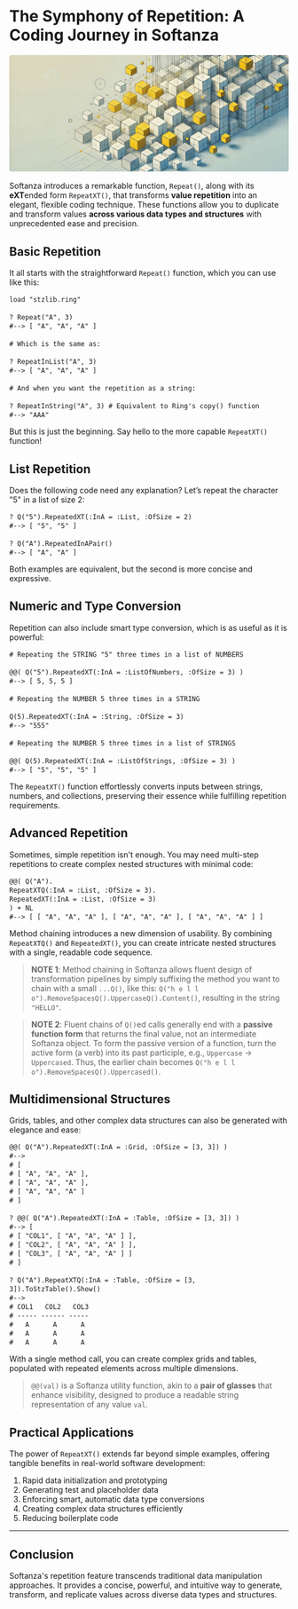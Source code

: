 # The Symphony of Repetition: A Coding Journey in Softanza
![Symphony of Repetition in Softanza, by Microsoft Image AI](../images/stz-repeat-function.jpg)

Softanza introduces a remarkable function, `Repeat()`, along with its **eXT**ended form `RepeatXT()`, that transforms **value repetition** into an elegant, flexible coding technique. These functions allow you to duplicate and transform values **across various data types and structures** with unprecedented ease and precision.

## Basic Repetition

It all starts with the straightforward `Repeat()` function, which you can use like this:

```ring
load "stzlib.ring"

? Repeat("A", 3)
#--> [ "A", "A", "A" ]

# Which is the same as:

? RepeatInList("A", 3)
#--> [ "A", "A", "A" ]

# And when you want the repetition as a string:

? RepeatInString("A", 3) # Equivalent to Ring's copy() function
#--> "AAA"
```

But this is just the beginning. Say hello to the more capable `RepeatXT()` function!

## List Repetition

Does the following code need any explanation? Let’s repeat the character "5" in a list of size 2:

```ring
? Q("5").RepeatedXT(:InA = :List, :OfSize = 2)
#--> [ "5", "5" ]

? Q("A").RepeatedInAPair()
#--> [ "A", "A" ]
```

Both examples are equivalent, but the second is more concise and expressive.

## Numeric and Type Conversion

Repetition can also include smart type conversion, which is as useful as it is powerful:

```ring
# Repeating the STRING "5" three times in a list of NUMBERS

@@( Q("5").RepeatedXT(:InA = :ListOfNumbers, :OfSize = 3) )
#--> [ 5, 5, 5 ]

# Repeating the NUMBER 5 three times in a STRING

Q(5).RepeatedXT(:InA = :String, :OfSize = 3)
#--> "555"

# Repeating the NUMBER 5 three times in a list of STRINGS

@@( Q(5).RepeatedXT(:InA = :ListOfStrings, :OfSize = 3) )
#--> [ "5", "5", "5" ]
```

The `RepeatXT()` function effortlessly converts inputs between strings, numbers, and collections, preserving their essence while fulfilling repetition requirements.

## Advanced Repetition

Sometimes, simple repetition isn't enough. You may need multi-step repetitions to create complex nested structures with minimal code:

```ring
@@( Q("A").
RepeatXTQ(:InA = :List, :OfSize = 3).
RepeatedXT(:InA = :List, :OfSize = 3)
) + NL
#--> [ [ "A", "A", "A" ], [ "A", "A", "A" ], [ "A", "A", "A" ] ]
```

Method chaining introduces a new dimension of usability. By combining `RepeatXTQ()` and `RepeatedXT()`, you can create intricate nested structures with a single, readable code sequence.

>**NOTE 1**: Method chaining in Softanza allows fluent design of transformation pipelines by simply suffixing the method you want to chain with a small `...Q()`, like this: `Q("h e l l o").RemoveSpacesQ().UppercaseQ().Content()`, resulting in the string `"HELLO"`.

>**NOTE 2**: Fluent chains of `Q()`ed calls generally end with a **passive function form** that returns the final value, not an intermediate Softanza object. To form the passive version of a function, turn the active form (a verb) into its past participle, e.g., `Uppercase` → `Uppercased`. Thus, the earlier chain becomes `Q("h e l l o").RemoveSpacesQ().Uppercased()`.

## Multidimensional Structures

Grids, tables, and other complex data structures can also be generated with elegance and ease:

```ring
@@( Q("A").RepeatedXT(:InA = :Grid, :OfSize = [3, 3]) )
#-->
# [
# [ "A", "A", "A" ],
# [ "A", "A", "A" ],
# [ "A", "A", "A" ]
# ]

? @@( Q("A").RepeatedXT(:InA = :Table, :OfSize = [3, 3]) )
#--> [
# [ "COL1", [ "A", "A", "A" ] ],
# [ "COL2", [ "A", "A", "A" ] ],
# [ "COL3", [ "A", "A", "A" ] ]
# ]

? Q("A").RepeatXTQ(:InA = :Table, :OfSize = [3, 3]).ToStzTable().Show()
#-->
# COL1   COL2   COL3
# ----- ------ -----
#   A      A      A
#   A      A      A
#   A      A      A
```

With a single method call, you can create complex grids and tables, populated with repeated elements across multiple dimensions.

>`@@(val)` is a Softanza utility function, akin to a **pair of glasses** that enhance visibility, designed to produce a readable string representation of any value `val`.

## Practical Applications

The power of `RepeatXT()` extends far beyond simple examples, offering tangible benefits in real-world software development:
1. Rapid data initialization and prototyping  
2. Generating test and placeholder data  
3. Enforcing smart, automatic data type conversions  
4. Creating complex data structures efficiently  
5. Reducing boilerplate code  

---

## Conclusion

Softanza's repetition feature transcends traditional data manipulation approaches. It provides a concise, powerful, and intuitive way to generate, transform, and replicate values across diverse data types and structures.